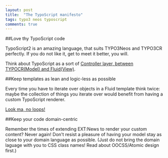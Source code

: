 ```yaml
---
layout: post
title:  "The TypoScript manifesto"
tags: typo3 neos typoscript
comments: true
---
```


##Love thy TypoScript code

TypoScript2 is an amazing language, that suits TYPO3Neos and TYPO3CR perfectly. If you do not like it, get to meet it better, you will.

Think about TypoScript as a sort of [Controller layer, between TYPOCR(Model) and Fluid(View)](http://dimaip.github.io/2014/08/13/typo3-neos-is-so-mvc/).


##Keep templates as lean and logic-less as possible

Every time you have to iterate over objects in a Fluid template think twice: maybe the collection of things you iterate over would benefit from having a custom TypoScript renderer.

[Look ma, no loops!](https://github.com/dimaip/Sfi.Erm/blob/master/Resources/Private/Templates/NodeTypes/DoctorsList.html)


##Keep your code domain-centric

Remember the times of extending EXT:News to render your custom content? Never again!
Don't resist a pleasure of having your model stay as close to your domain language as possible. (Just do not bring the domain laguage with you to CSS class names! Read about OOCSS/Atomic design first.)
